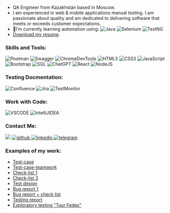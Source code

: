 - QA Engineer from Kazakhstan based in Moscow.
- I am experienced in web & mobile applications manual testing. I am passionate about quality and am dedicated to delivering software that meets or exceeds customer expectations. 
- 🌱I’m currently learning automation using:
![Java](https://img.shields.io/badge/java-%2320232a.svg?style=for-the-badge&logo=java&logoColor=%2361DAFB)
![Selenium](https://img.shields.io/badge/Selenium-007ACC?style=for-the-badge&logo=selenium&logoColor=white)
![TestNG](https://img.shields.io/badge/TestNG-%23FF9900.svg?style=for-the-badge&logo=amazon-aws&logoColor=white)
- [Download my resume](https://drive.google.com/file/d/1OW814QIveV4AbuRsAtvvmna6GpO40dB1/view?usp=sharing).


<h3>Skills and Tools:</h3>
<div>
  
![Postman](https://img.shields.io/badge/postman-%23E34F26.svg?style=for-the-badge&logo=postman&logoColor=white) 
![Swagger](https://img.shields.io/badge/swagger-%234ea94b.svg?style=for-the-badge&logo=swagger&logoColor=white)
![ChromeDevTools](https://img.shields.io/badge/ChromeDevTools-%234ea94b.svg?style=for-the-badge&logo=ChromeDevTools&logoColor=white)
![HTML5](https://img.shields.io/badge/html5-%23E34F26.svg?style=for-the-badge&logo=html5&logoColor=white)
![CSS3](https://img.shields.io/badge/css3-%231572B6.svg?style=for-the-badge&logo=css3&logoColor=white)
![JavaScript](https://img.shields.io/badge/javascript-%23323330.svg?style=for-the-badge&logo=javascript&logoColor=%23F7DF1E)
![Bootstrap](https://img.shields.io/badge/bootstrap-%23563D7C.svg?style=for-the-badge&logo=bootstrap&logoColor=white)
![SQL](https://img.shields.io/badge/SQL-%234ea94b.svg?style=for-the-badge&logo=sql&logoColor=white)
![ChatGPT](https://img.shields.io/badge/chatGPT-74aa9c?style=for-the-badge&logo=openai&logoColor=white)
![React](https://img.shields.io/badge/react-%2320232a.svg?style=for-the-badge&logo=react&logoColor=%2361DAFB)
![NodeJS](https://img.shields.io/badge/node.js-6DA55F?style=for-the-badge&logo=node.js&logoColor=white)
</div>

<h3>Testing Docmentation:</h3>
<div>

![Confluence](https://img.shields.io/badge/confluence-%231572B6.svg?style=for-the-badge&logo=confluence&logoColor=white)
![Jira](https://img.shields.io/badge/Jira-%231572B6.svg?style=for-the-badge&logo=jira&logoColor=white)
![TestMonitor](https://img.shields.io/badge/testmonitor-%234ea94b.svg?style=for-the-badge&logo=testmonitor&logoColor=white)  
</div> 

<h3>Work with Code:</h3>
<div>

![VSCODE](https://img.shields.io/badge/vscode-%231572B6.svg?style=for-the-badge&logo=vscode&logoColor=white)
![IntelliJIDEA](https://img.shields.io/badge/intellijidea-%2320232a.svg?style=for-the-badge&logo=intellijidea&logoColor=%2361DAFB)
</div> 

<h3>Contact Me:</h3>

<div>

<a href="mailto:olyayevtyunina@gmail.com">
<img src="https://img.shields.io/badge/Gmail-D14836?style=for-the-badge&logo=gmail&logoColor=white"/></a>
<a href="https://github.com/OlgaQAworld" target="_blank">
<img src=https://img.shields.io/badge/github-%2324292e.svg?&style=for-the-badge&logo=github&logoColor=white alt=github />
</a>
<a href="https://www.linkedin.com/in/olga-yevtyunina-a3a81057/" target="_blank">
<img src=https://img.shields.io/badge/linkedin-%231E77B5.svg?&style=for-the-badge&logo=linkedin&logoColor=white alt=linkedin  />
</a>  
<a href="https://t.me/OlyaYevtyunina" target="_blank">
<img src=https://img.shields.io/badge/telegram-%231E77B5.svg?&style=for-the-badge&logo=telegram&logoColor=white alt=telegram  />
</a> 
</div>

 <h3>Examples of my work:</h3>
 <div>
   
 - [Test-case](https://docs.google.com/spreadsheets/d/1eDeeOPH_Lhdn3Yv2D-gdR8vNqMyvMrTmD1dvg8h_AL0/edit?usp=sharing)
 - [Test-case-teamwork](https://docs.google.com/spreadsheets/d/1CMXWlYc1VeqBqQxsrmiAJGcWM2AGSGG7Xa3CT0O1z28/edit?usp=sharing)
 - [Check-list 1](https://docs.google.com/spreadsheets/d/1Vp7LoLD8kXLUF0RhRTz_6cbHxh3tKoRMZnFkdoUEGrw/edit?usp=sharing)
 - [Check-list 2](https://docs.google.com/document/d/1Fcrp-6LXirkMuOAh2cc26C3B4qaegjNbDtSk5l9H7Fs/edit?usp=sharing)
 - [Test design](https://drive.google.com/file/d/1wMMhi9Z_d4bL0od_avBGy5vYkaytc19W/view?usp=sharing)
 - [Bug report 1](https://docs.google.com/spreadsheets/d/1ak7nX7TWjZ8mPW8HqXlNuSFpKsGu56vGQmiklQreWgU/edit?usp=sharing)
 - [Bug report + check list](https://docs.google.com/spreadsheets/d/1lUsXoreM9jn2MACGAx73i2gXUXAt0oO70JZZKJGgwPY/edit?usp=sharing)
 - [Testing report](https://docs.google.com/document/d/1_xmZzVTad6VP_RJ5H2L_yRnS119nuu6AvbRDm3Xw9NU/edit?usp=sharing)
 - [Exploratory testing "Tour Fedex"](https://drive.google.com/file/d/1U7hO1TzNg6i-TIhSipYAMnwjLzW2Ym_X/view?usp=sharing)
  
 </div>

 
 
 




